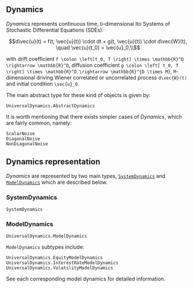 ## Dynamics

*Dynamics* represents continuous time, ``D``-dimensional Ito Systems of Stochastic Differential Equations (SDEs):

```math
d\vec{u}(t) = f(t, \vec{u}(t)) \cdot dt + g(t, \vec{u}(t)) \cdot d\vec{W}(t), \quad \vec{u}(t_0) = \vec{u}_0,\\
```

with drift coefficient ``f \colon \left[t_0, T \right] \times \mathbb{R}^D \rightarrow \mathbb{R}^D``, diffusion coefficient ``g \colon \left[ t_0, T \right] \times \mathbb{R}^D \rightarrow \mathbb{R}^{D \times M}``, ``M``-dimensional driving Wiener correlated or uncorrelated process ``d\vec{W}(t)`` and initial condition ``\vec{u}_0``.

The main abstract type for these kind of objects is given by:

```@docs
UniversalDynamics.AbstractDynamics
```

It is worth mentioning that there exists simpler cases of *Dynamics*, which are fairly common, namely:

```@docs
ScalarNoise
DiagonalNoise
NonDiagonalNoise
```

## Dynamics representation

*Dynamics* are represented by two main types, [`SystemDynamics`](@ref) and [`ModelDynamics`](@ref) which are described below.

### SystemDynamics

```@docs
SystemDynamics
```

### ModelDynamics

```@docs
UniversalDynamics.ModelDynamics
```

`ModelDynamics` subtypes include:

```@docs
UniversalDynamics.EquityModelDynamics
UniversalDynamics.InterestRateModelDynamics
UniversalDynamics.VolatilityModelDynamics
```

See each corresponding model dynamics for detailed information.
